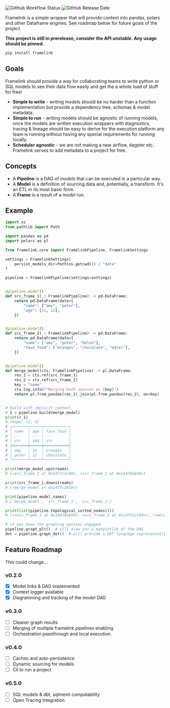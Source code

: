 ![GitHub Workflow Status](https://img.shields.io/github/actions/workflow/status/gittoby/framelink/lint_test_build.yml)
![GitHub Release Date](https://img.shields.io/github/release-date/GitToby/framelink)

Framelink is a simple wrapper that will provide context into pandas, polars and other Dataframe engines. See roadmap
below for future goals of the project.

**This project is still in prerelease, consider the API unstable. Any usage should be pinned.**

```bash
pip install framelink
```

## Goals

Framelink should provide a way for collaborating teams to write python or SQL models to see their data flow easily and get the a whole load of stuff for free!

- **Simple to write** - writing models should be no harder than a function implementation but provide a dependency tree,
  schemas & model metadata.
- **Simple to run** - writing models should be agnostic of running models, once the models are written execution
  wrappers with diagnostics, tracing & lineage should be easy to derive for the execution platform any team is running without having any special requirements for running locally.
- **Scheduler agnostic** - we are not making a new airflow, dagster etc. Framelink serves to add metadata to a project
  for free.

## Concepts

- A **Pipeline** is a DAG of _models_ that can be executed in a particular way.
- A **Model** is a definition of sourcing data and, potentially, a transform. It's an ETL in its most basic form.
- A **Frame** is a result of a _model_ run.

## Example

```python
import os
from pathlib import Path

import pandas as pd
import polars as pl

from framelink.core import FramelinkPipeline, FramelinkSettings

settings = FramelinkSettings(
    persist_models_dir=Path(os.getcwd()) / "data"
)

pipeline = FramelinkPipeline(settings=settings)


@pipeline.model()
def src_frame_1(_: FramelinkPipeline) -> pd.DataFrame:
    return pd.DataFrame(data={
        "name": ["amy", "peter"],
        "age": [31, 12],
    })


@pipeline.model()
def src_frame_2(_: FramelinkPipeline) -> pd.DataFrame:
    return pd.DataFrame(data={
        "name": ["amy", "peter", "helen"],
        "fave_food": ["oranges", "chocolate", "water"],
    })


@pipeline.model()
def merge_model(ctx: FramelinkPipeline) -> pl.DataFrame:
    res_1 = ctx.ref(src_frame_1)
    res_2 = ctx.ref(src_frame_2)
    key = "name"
    ctx.log.info(f"Merging both sources on {key}")
    return pl.from_pandas(res_1).join(pl.from_pandas(res_2), on=key)


# build with implicit context
r_1 = pipeline.build(merge_model)
print(r_1)
# shape: (2, 3)
# ┌───────┬─────┬───────────┐
# │ name  ┆ age ┆ fave_food │
# │ ---   ┆ --- ┆ ---       │
# │ str   ┆ i64 ┆ str       │
# ╞═══════╪═════╪═══════════╡
# │ amy   ┆ 31  ┆ oranges   │
# │ peter ┆ 12  ┆ chocolate │
# └───────┴─────┴───────────┘

print(merge_model.upstreams)
# {<src_frame_2 at 0x1477c2c90>, <src_frame_1 at 0x144f0ab50>}

print(src_frame_1.downstreams)
# {<merge_model at 0x1477c2910>}

print(pipeline.model_names)
# ['merge_model', 'src_frame_1', 'src_frame_2']

print(list(pipeline.topological_sorted_nodes()))
# [(<src_frame_1 at 0x144f0ab50>, <src_frame_2 at 0x1477c2c90>), (<merge_model at 0x1477c2910>,)]

# if you have the graphing options engaged.
pipeline.graph_plt()  # will draw you a matplotlib of the DAG
dot = pipeline.graph_dot()  # will provide a DOT language representation of the DAG
```

## Feature Roadmap

This could change...

### v0.2.0

- [x] Model links & DAG implemented
- [x] Context logger available
- [x] Diagramming and tracking of the model DAG

### v0.3.0

- [ ] Cleaner graph results
- [ ] Merging of multiple framelink pipelines enabling
- [ ] Orchestration passthrough and local execution.

### v0.4.0

- [ ] Caches and auto-persistence
- [ ] Dynamic sourcing for models
- [ ] Cli to run a project

### v0.5.0

- [ ] SQL models & dbt, sqlmesh compatability
- [ ] Open Tracing integration

